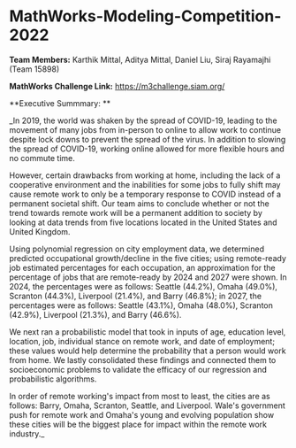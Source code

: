 # MathWorks-Modeling-Competition-2022
**Team Members:** Karthik Mittal, Aditya Mittal, Daniel Liu, Siraj Rayamajhi (Team 15898)

**MathWorks Challenge Link:** https://m3challenge.siam.org/

**Executive Summmary: **

_In 2019, the world was shaken by the spread of COVID-19, leading to the movement of many jobs from in-person to online to allow work to continue despite lock downs to prevent the spread of the virus. In addition to slowing the spread of COVID-19, working online allowed for more flexible hours and no commute time. 

However, certain drawbacks from working at home, including the lack of a cooperative environment and the inabilities for some jobs to fully shift may cause remote work to only be a temporary response to COVID instead of a permanent societal shift. Our team aims to conclude whether or not the trend towards remote work will be a permanent addition to society by looking at data trends from five locations located in the United States and United Kingdom.

Using polynomial regression on city employment data, we determined predicted occupational growth/decline in the five cities; using remote-ready job estimated percentages for each occupation, an approximation for the percentage of jobs that are remote-ready by 2024 and 2027 were shown. In 2024, the percentages were as follows: Seattle (44.2\%), Omaha (49.0\%), Scranton (44.3\%), Liverpool (21.4\%), and Barry (46.8\%); in 2027, the percentages were as follows: Seattle (43.1\%), Omaha (48.0\%), Scranton (42.9\%), Liverpool (21.3\%), and Barry (46.6\%).

We next ran a probabilistic model that took in inputs of age, education level, location, job, individual stance on remote work, and date of employment; these values would help determine the probability that a person would work from home. We lastly consolidated these findings and connected them to socioeconomic problems to validate the efficacy of our regression and probabilistic algorithms. 

In order of remote working's impact from most to least, the cities are as follows: Barry, Omaha, Scranton, Seattle, and Liverpool. Wale's government push for remote work and Omaha's young and evolving population show these cities will be the biggest place for impact within the remote work industry._
